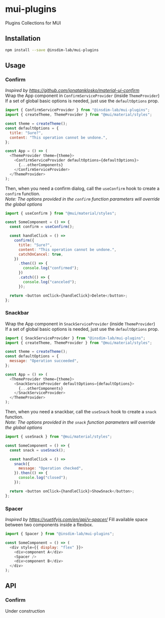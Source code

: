 # mui-plugins

Plugins Collections for MUI

## Installation

```sh
npm install --save @insdim-lab/mui-plugins
```

## Usage

### Confirm

_Inspired by https://github.com/jonatanklosko/material-ui-confirm_  
Wrap the App component in `ConfirmServiceProvider` (inside `ThemeProvider`)  
If a set of global basic options is needed, just use the `defaultOptions` prop.

```js
import { ConfirmServiceProvider } from "@insdim-lab/mui-plugins";
import { createTheme, ThemeProvider } from "@mui/material/styles";

const theme = createTheme();
const defaultOptions = {
  title: "Sure?",
  content: "This operation cannot be undone.",
};

const App = () => (
  <ThemeProvider theme={theme}>
    <ConfirmServiceProvider defaultOptions={defaultOptions}>
      {...otherComponents}
    </ConfirmServiceProvider>
  </ThemeProvider>
);
```

Then, when you need a confirm dialog, call the `useConfirm` hook to create a `confirm` function.  
_Note: The options provided in the `confirm` function parameters will override the global options_

```js
import { useConfirm } from "@mui/material/styles";

const SomeComponent = () => {
  const confirm = useConfirm();

  const handleClick = () =>
    confirm({
      title: "Sure?",
      content: "This operation cannot be undone.",
      catchOnCancel: true,
    })
      .then(() => {
        console.log("confirmed");
      })
      .catch(() => {
        console.log("canceled");
      });

  return <button onClick={handleClick}>Delete</button>;
};
```

### Snackbar

Wrap the App component in `SnackServiceProvider` (inside `ThemeProvider`)  
If a set of global basic options is needed, just use the `defaultOptions` prop.

```js
import { SnackServiceProvider } from "@insdim-lab/mui-plugins";
import { createTheme, ThemeProvider } from "@mui/material/styles";

const theme = createTheme();
const defaultOptions = {
  message: "Operation succeeded",
};

const App = () => (
  <ThemeProvider theme={theme}>
    <SnackServiceProvider defaultOptions={defaultOptions}>
      {...otherComponents}
    </SnackServiceProvider>
  </ThemeProvider>
);
```

Then, when you need a snackbar, call the `useSnack` hook to create a `snack` function.  
_Note: The options provided in the `snack` function parameters will override the global options_

```js
import { useSnack } from "@mui/material/styles";

const SomeComponent = () => {
  const snack = useSnack();

  const handleClick = () =>
    snack({
      message: "Operation checked",
    }).then(() => {
      console.log("closed");
    });

  return <button onClick={handleClick}>ShowSnack</button>;
};
```

### Spacer

_Inspired by https://vuetifyjs.com/en/api/v-spacer/_
Fill available space between two components inside a flexbox.

```js
import { Spacer } from "@insdim-lab/mui-plugins";

const SomeComponent = () => (
  <div style={{ display: "flex" }}>
    <div>component A</div>
    <Spacer />
    <div>component B</div>
  </div>
);
```

## API

### Confirm

Under construction
